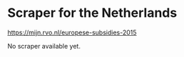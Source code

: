 Scraper for the Netherlands
=========================

<https://mijn.rvo.nl/europese-subsidies-2015>

No scraper available yet.
